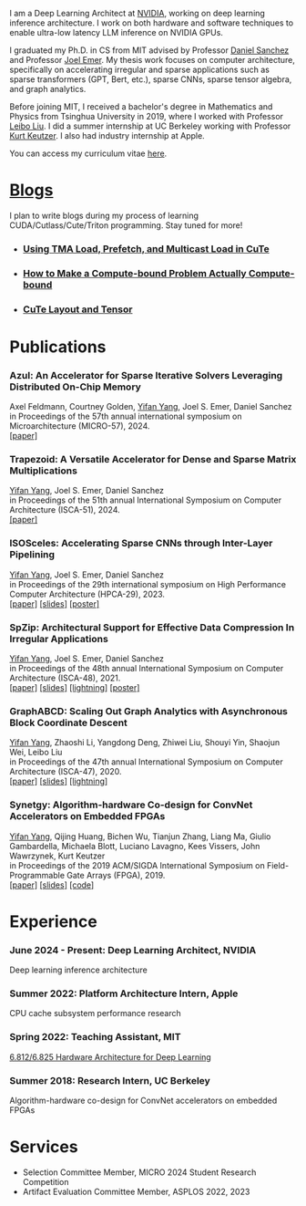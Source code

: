 I am a Deep Learning Architect at [NVIDIA](https://www.nvidia.com/en-us/), working on deep learning inference architecture. I work on both hardware and software techniques to enable ultra-low latency LLM inference on NVIDIA GPUs.

I graduated my Ph.D. in CS from MIT advised by Professor [Daniel Sanchez](http://people.csail.mit.edu/sanchez/) and Professor [Joel Emer](https://people.csail.mit.edu/emer/).
My thesis work focuses on computer architecture, specifically on accelerating irregular and sparse applications such as sparse transformers (GPT, Bert, etc.), sparse CNNs, sparse tensor algebra, and graph analytics.

Before joining MIT, I received a bachelor's degree in Mathematics and Physics from Tsinghua University in 2019, where I worked with Professor [Leibo Liu](http://www.ime.tsinghua.edu.cn/info/1015/1023.htm).
I did a summer internship at UC Berkeley working with Professor [Kurt Keutzer](https://people.eecs.berkeley.edu/~keutzer/).
I also had industry internship at Apple.

You can access my curriculum vitae [here](misc/CV_Yifan_Yang.pdf).

# [Blogs](./blogs/blogs.html)

I plan to write blogs during my process of learning CUDA/Cutlass/Cute/Triton programming. Stay tuned for more!

- ### [Using TMA Load, Prefetch, and Multicast Load in CuTe](./blogs/cute_tma/cute_tma.html)
- ### [How to Make a Compute-bound Problem Actually Compute-bound](./blogs/reg_tile/reg_tile.md)
- ### [CuTe Layout and Tensor](./blogs/cute_layout/cute_layout.md)

# Publications

### **Azul: An Accelerator for Sparse Iterative Solvers Leveraging Distributed On-Chip Memory**
Axel Feldmann, Courtney Golden, <u>Yifan Yang</u>, Joel S. Emer, Daniel Sanchez  
in Proceedings of the 57th annual international symposium on Microarchitecture (MICRO-57), 2024.  
[[paper]](./papers/micro24_azul.pdf)

### **Trapezoid: A Versatile Accelerator for Dense and Sparse Matrix Multiplications**
<u>Yifan Yang</u>, Joel S. Emer, Daniel Sanchez  
in Proceedings of the 51th annual International Symposium on Computer Architecture (ISCA-51), 2024.  
[[paper]](./papers/isca24_trapezoid.pdf)

### **ISOSceles: Accelerating Sparse CNNs through Inter-Layer Pipelining**
<u>Yifan Yang</u>, Joel S. Emer, Daniel Sanchez  
in Proceedings of the 29th international symposium on High Performance Computer Architecture (HPCA-29), 2023.  
[[paper]](./papers/hpca23_isosceles.pdf) [[slides]](./slides/hpca23_isosceles_slides.pptx) [[poster]](./slides/hpca23_isosceles_poster.pdf)

### **SpZip: Architectural Support for Effective Data Compression In Irregular Applications**
<u>Yifan Yang</u>, Joel S. Emer, Daniel Sanchez  
in Proceedings of the 48th annual International Symposium on Computer Architecture (ISCA-48), 2021.  
[[paper]](./papers/isca21_spzip.pdf) [[slides]](./slides/isca21_spzip_slides.pptx) [[lightning]](./slides/isca21_spzip_lightning.pptx) [[poster]](./slides/isca21_spzip_poster.pdf)

### **GraphABCD: Scaling Out Graph Analytics with Asynchronous Block Coordinate Descent**
<u>Yifan Yang</u>, Zhaoshi Li, Yangdong Deng, Zhiwei Liu, Shouyi Yin, Shaojun Wei, Leibo Liu  
in Proceedings of the 47th annual International Symposium on Computer Architecture (ISCA-47), 2020.  
[[paper]](./papers/isca20_graphabcd.pdf) [[slides]](./slides/isca20_graphabcd_slides.pptx) [[lightning]](./slides/isca20_graphabcd_lightning.pptx)

### **Synetgy: Algorithm-hardware Co-design for ConvNet Accelerators on Embedded FPGAs**
<u>Yifan Yang</u>, Qijing Huang, Bichen Wu, Tianjun Zhang, Liang Ma, Giulio Gambardella, Michaela Blott, Luciano Lavagno, Kees Vissers, John Wawrzynek, Kurt Keutzer  
in Proceedings of the 2019 ACM/SIGDA International Symposium on Field-Programmable Gate Arrays (FPGA), 2019.  
[[paper]](./papers/fpga19_synetgy.pdf) [[slides]](./slides/fpga19_synetgy_slides.pptx) [[code]](https://github.com/Yang-YiFan/DiracDeltaNet)

# Experience

### June 2024 - Present: **Deep Learning Architect, NVIDIA**
Deep learning inference architecture

### Summer 2022: **Platform Architecture Intern, Apple**
CPU cache subsystem performance research

### Spring 2022: **Teaching Assistant, MIT**
[6.812/6.825 Hardware Architecture for Deep Learning](http://csg.csail.mit.edu/6.825/index.html)

### Summer 2018: **Research Intern, UC Berkeley**
Algorithm-hardware co-design for ConvNet accelerators on embedded FPGAs

# Services

- Selection Committee Member, MICRO 2024 Student Research Competition
- Artifact Evaluation Committee Member, ASPLOS 2022, 2023